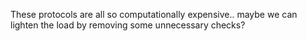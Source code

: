 These protocols are all so computationally expensive.. maybe we can lighten the load by removing some unnecessary checks?
